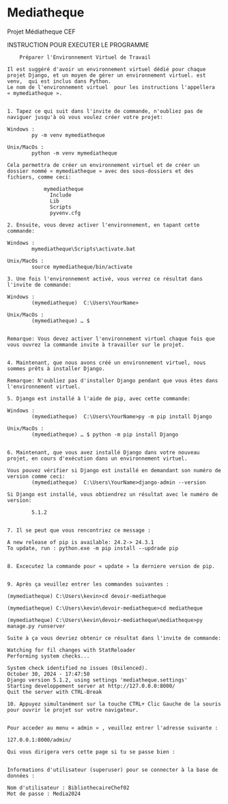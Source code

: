 # Mediatheque
 Projet Médiatheque CEF


INSTRUCTION POUR EXECUTER LE PROGRAMME

		Préparer l'Environnement Virtuel de Travail

	Il est suggéré d'avoir un environnement virtuel dédié pour chaque projet Django, et un moyen de gérer un environnement virtuel. est venv,  qui est inclus dans Python.
    Le nom de l'environnement virtuel  pour les instructions l'appellera « mymediatheque ».


	1. Tapez ce qui suit dans l'invite de commande, n'oubliez pas de naviguer jusqu'à où vous voulez créer votre projet:

	Windows :
			py -m venv mymediatheque

	Unix/MacOs :
			python -m venv mymediatheque 

	Cela permettra de créer un environnement virtuel et de créer un dossier nommé « mymediatheque » avec des sous-dossiers et des fichiers, comme ceci: 

				mymediatheque
				  Include
				  Lib
				  Scripts
				  pyvenv.cfg 

	2. Ensuite, vous devez activer l'environnement, en tapant cette commande: 

	Windows :
			mymediatheque\Scripts\activate.bat

	Unix/MacOs :
			source mymediatheque/bin/activate

	3. Une fois l'environnement activé, vous verrez ce résultat dans l'invite de commande: 

	Windows :
			(mymediatheque)  C:\Users\YourName>

	Unix/MacOs :
			(mymediatheque) … $


    Remarque: Vous devez activer l'environnement virtuel chaque fois que vous ouvrez la commande invite à travailler sur le projet. 


	4. Maintenant, que nous avons créé un environnement virtuel, nous sommes prêts à installer Django. 

	Remarque: N'oubliez pas d'installer Django pendant que vous êtes dans l'environnement virtuel. 

	5. Django est installé à l'aide de pip, avec cette commande: 

	Windows :
			(mymediatheque)  C:\Users\YourName>py -m pip install Django 

	Unix/MacOs :
			(mymediatheque) … $ python -m pip install Django 


	6. Maintenant, que vous avez installé Django dans votre nouveau projet, en cours d'exécution dans un environnement virtuel. 

	Vous pouvez vérifier si Django est installé en demandant son numéro de version comme ceci: 
			(mymediatheque)  C:\Users\YourName>django-admin --version  

	Si Django est installé, vous obtiendrez un résultat avec le numéro de version: 

			5.1.2


	7. Il se peut que vous rencontriez ce message :

    A new release of pip is available: 24.2-> 24.3.1
    To update, run : python.exe -m pip install --updrade pip 


	8. Excecutez la commande pour « update » la derniere version de pip.


	9. Après ça veuillez entrer les commandes suivantes : 

	(mymediatheque) C:\Users\kevin>cd devoir-mediatheque

	(mymediatheque) C:\Users\kevin\devoir-mediatheque>cd mediatheque

	(mymediatheque) C:\Users\kevin\devoir-mediatheque\mediatheque>py manage.py runserver

	Suite à ça vous devriez obtenir ce résultat dans l'invite de commande: 

    Watching for fil changes with StatReloader
    Performing system checks...

    System check identified no issues (0silenced).
    October 30, 2024 - 17:47:50
    Django version 5.1.2, using settings 'mediatheque.settings'
    Starting developpement server at http://127.0.0.0:8000/
    Quit the server with CTRL-Break

	10. Appuyez simultanément sur la touche CTRL+ Clic Gauche de la souris pour ouvrir le projet sur votre navigateur.  


	Pour acceder au menu « admin » , veuillez entrer l'adresse suivante :

    127.0.0.1:8000/admin/

	Qui vous dirigera vers cette page si tu se passe bien :


	Informations d'utilisateur (superuser) pour se connecter à la base de données :
	
    Nom d'utilisateur : BibliothecaireChef02
    Mot de passe : Media2024